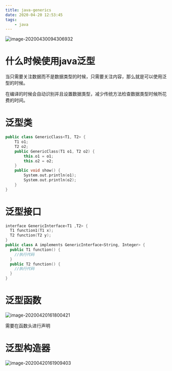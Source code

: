 ```yaml
---
title: java-generics
date: 2020-04-20 12:53:45
tags:
	- java
---
```


![image-20200430094306932](https://cdn.jsdelivr.net/gh/a11enyang/Picture/img2/image-20200430094306932.png)

<!-- more -->

# 什么时候使用java泛型

当只需要关注数据而不是数据类型的时候，只需要关注内容，那么就是可以使用泛型的时候。

在编译的时候会自动识别并且设置数据类型，减少传统方法检查数据类型时候所花费的时间。



# 泛型类

```cpp
public class GenericClass<T1, T2> {
    T1 o1;
    T2 o2;
    public GenericClass(T1 o1, T2 o2) {
        this.o1 = o1;
        this.o2 = o2;
    }
    public void show() {
        System.out.println(o1);
        System.out.println(o2);
    }
}
```



# 泛型接口

```cpp
interface GenericInterface<T1 ,T2> {
  T1 function1(T1 x);
  T2 function(T2 y);
}
public class A implements GenericInterface<String, Integer> {
  public T1 function() {
    //执行代码
  }
  public T2 function() {
    //执行代码
  }
}
```





# 泛型函数

![image-20200420161800421](https://cdn.jsdelivr.net/gh/a11enyang/Picture@1.0/img2/image-20200420161800421.png)

需要在函数头进行声明

# 泛型构造器

![image-20200420161909403](https://cdn.jsdelivr.net/gh/a11enyang/Picture@1.0/img2/image-20200420161909403.png)